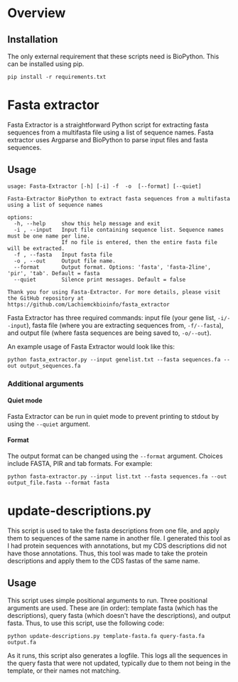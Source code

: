 # Overview
## Installation
The only external requirement that these scripts need is BioPython. This can be installed using pip.
```
pip install -r requirements.txt
```

# Fasta extractor
Fasta Extractor is a straightforward Python script for extracting fasta sequences from a multifasta file using a list of sequence names. Fasta extractor uses Argparse and BioPython to parse input files and fasta sequences.



## Usage
```
usage: Fasta-Extractor [-h] [-i] -f  -o  [--format] [--quiet]

Fasta-Extractor BioPython to extract fasta sequences from a multifasta using a list of sequence names

options:
  -h, --help     show this help message and exit
  -i , --input   Input file containing sequence list. Sequence names must be one name per line.
                 If no file is entered, then the entire fasta file will be extracted.
  -f , --fasta   Input fasta file
  -o , --out     Output file name.
  --format       Output format. Options: 'fasta', 'fasta-2line', 'pir', 'tab'. Default = fasta
  --quiet        Silence print messages. Default = false

Thank you for using Fasta-Extractor. For more details, please visit the GitHub repository at https://github.com/Lachiemckbioinfo/fasta_extractor
```

Fasta Extractor has three required commands: input file (your gene list, ```-i/--input```), fasta file (where you are extracting sequences from, ```-f/--fasta```), and output file (where fasta sequences are being saved to, ```-o/--out```).

An example usage of Fasta Extractor would look like this:
```
python fasta_extractor.py --input genelist.txt --fasta sequences.fa --out output_sequences.fa
```
### Additional arguments
#### Quiet mode
Fasta Extractor can be run in quiet mode to prevent printing to stdout by using the ```--quiet``` argument.

#### Format
The output format can be changed using the ```--format``` argument. Choices include FASTA, PIR and tab formats. For example:
```
python fasta-extractor.py --input list.txt --fasta sequences.fa --out output_file.fasta --format fasta
```


# update-descriptions.py
This script is used to take the fasta descriptions from one file, and apply them to sequences of the same name in another file. I generated this tool as I had protein sequences with annotations, but my CDS descriptions did not have those annotations. Thus, this tool was made to take the protein descriptions and apply them to the CDS fastas of the same name.

## Usage
This script uses simple positional arguments to run. Three positional arguments are used. These are (in order): template fasta (which has the descriptions), query fasta (which doesn't have the descriptions), and output fasta. Thus, to use this script, use the following code:
```
python update-descriptions.py template-fasta.fa query-fasta.fa output.fa
```

As it runs, this script also generates a logfile. This logs all the sequences in the query fasta that were not updated, typically due to them not being in the template, or their names not matching.
